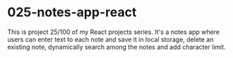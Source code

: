 # 025-notes-app-react
This is project 25/100 of my React projects series. It's a  notes app where users can enter text to each note and save it in local storage, delete an existing note, dynamically search among the notes and add character limit.
